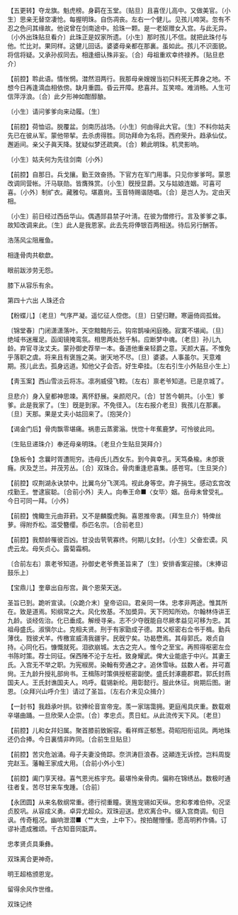 <!-- { "loadSidebar": true } -->
【五更转】夺龙旗。魁虎榜。身羁在玉堂。〔贴旦〕且喜侄儿高中。又做美官。〔小生〕思亲无替空凄怆。每握明珠。自伤凋丧。左右一个健儿。见孩儿啼哭。忽有不忍之色问其缘故。他说曾在剑南途中。拾珠一颗。是一老妪赠女入宫。与此无异。〔小外出珠贴旦看介〕此珠正是奴家所遗。〔小生〕那时孩儿不信。就把此珠付与他。忙比对。果同样。这健儿回话。婆婆母亲都在那裏。虽如此。孩儿不识面貌。将信将疑。又承孙叔同去。相逢细认殊非妄。〔合〕母祖重欢幸终禄养。〔贴旦悲介〕 

【前腔】聆此语。情怅惘。澘然泪两行。我那母亲嫂嫂当初只料死无葬身之地。不想今日再逢滴血相依傍。缺月重圆。昏云开障。悲喜幷。互笑啼。难消畅。人生可信萍浮浪。〔合〕此夕形神如酣醇酿。

〔小生〕请问爹爹向来动履。〔生〕 

【前腔】荷恤诏。脱覆盆。剑南历战场。〔小生〕何由得此大官。〔生〕不料你姑夫先已在彼从军。蒙他带挈。去杀虏得胜。同功拜命为名将。西府荣升。趋承仙仗。邂逅间。亲父子眞天降。犹疑似梦还疏爽。〔合〕赖此明珠。机灵影响。

〔小生〕姑夫何为先往剑南〔小外〕 

【前腔】自那日。兵戈攘。勤王效奋扬。下官方在军门用事。只见你爹爹呵。蒙恩改调同营帐。汗马联勋。皆膺殊赏。〔小生〕旣授显爵。又与姑娘连姻。可喜可喜。〔小外〕制纩衣。藏雅句。堪嘉尙。玉音特赐谐随唱。〔合〕是岂人为。定由天相。

〔小生〕前日经过西岳华山。偶遇郧县禁子叶淸。在彼为僧修行。言及爹爹之事。故知改调来此。〔生〕此人是我恩家。此去先将俸银百两相送。待后另行酬答。 

浩荡风尘阻雁鱼。

相逢骨肉共欷歔。

眼前跋涉劳无怨。

膝下从容乐有余。 

第四十六出
人珠还合

【粉蝶儿】〔老旦〕气序严凝。遥忆征人倥偬。〔旦〕日望归鞭。寒逼倚闾孤耸。

〔锦堂春〕门闭潇潇落叶。天空黯黯彤云。钩帘鹊噪闲庭晚。寂寞不堪闻。〔旦〕绝域书迷雁足。函闺镜掩鸾氛。相思两处愁千斛。应断梦中魂。〔老旦〕孙儿九龄。弃官寻汝丈夫。蒙孙御史荐举一本。备道他重亲轻爵之意。天颜大喜。不惟免乎落职之虞。将来且有褒旌之美。谢天地不尽。〔旦〕婆婆。人事虽尔。天意难期。孩儿此去。孤身远道。知他父子会否。好生牵挂。〔左右引生小外贴旦小生上〕 

【靑玉案】西山雪淡云将冻。凛冽威侵飞鞚。〔左右〕禀老爷知道。已是京城了。 

旦悲介〕身入皇都神思竦。离怀舒展。亲颜咫尺。〔合〕甘苦今朝共。〔小生〕爹爹。此是我家了。〔生〕旣是到家。不免径入。〔左右报介老旦〕我孩儿在那裏。〔旦〕天那。果是丈夫小姑回来了。〔抱哭介〕 

【谒金门后】骨肉飘零堪痛。祸患云蒸雾滃。恍惚十年蕉鹿梦。可怜彼此同。

〔生贴旦递珠介〕奉还母亲明珠。〔老旦介生贴旦哭拜介〕 

【急板令】念曩时胥遭阨穷。违母氏儿西女东。到今眞幸孔。天笃桑楡。未卽衰癃。庆及芝兰。并茂芳丛。〔合〕双珠合。骨肉重逢悲喜集。感苍穹。〔生旦哭介〕 

【前腔】叹荆湖永诀禁中。比翼鸟分飞溟鸿。视此身等空。弃子捐生。感动玄宫改戍勤王。誉逮宸聪。〔合前小外〕夫人。向奉王命■〈女毕〉姻。岳母未曾受礼。今日可同一拜。〔小外〕 

【前腔】愧鲰生元由菲葑。又不是麟腹虎胸。喜恩推帝衷。〔拜生旦介〕特俾丝萝。得附乔松。滥受簪缨。忝匹名宗。〔合前老旦〕 

【前腔】我颓龄罹彼百凶。甘没齿茕茕寡终。何期儿女封。〔小生〕父奋宏谟。风虎云龙。母矢贞心。露菊霜桐。

〔合前左右〕禀老爷知道。孙御史老爷赉圣旨来了〔生〕安排香案迎接。〔末捧诏鼓乐上〕 

【宝鼎儿】奎章出自彤宫。眞个恩荣天送。

圣旨已到。跪听宣读。〔众跪介末〕皇帝诏曰。君亲同一体。忠孝非两途。惟其所在。致是道焉。矧纲常之大。风化攸基。不加奬异。天下罔知所劝。尔翰林侍讲王九龄。谈经佐治。化已垂成。解绶寻亲。志不少夺旣能自尽厥孝益见可移为忠。其祖母盛氏。淑愼尔止。克相夫贤。刑于有家勖成子德。其父枢密右佥书于楫。勤兵薄伐。戮彼犬羊。传檄宣威淸我疆宇。民旣宁矣。功曷懋焉。其母郭氏。艰贞自持。心同化石。慷慨就死。泪欲崩城。太古之完人。惟今之至宝。再照得枢密左佥书陈时策。荐士同征。保西陲不沦于左衽。致身耀武。俾大业能底于中兴。其妻王氏。入宫无不举之职。为宪椒房。染翰有旁通之才。追休雪咏。兹数人者。并可嘉尙。王九龄升授礼部尙书。王楫陈时策俱授枢密副使。盛氏封涿鹿郡君。郭氏封燕国夫人。王氏封谯国夫人。呜呼。载锡新纶。用彰懿行。服此休征。尙期后图。谢恩。〔众拜兴山呼介生〕请过了圣旨。〔左右介末见众揖介〕 

【一封书】我趋承叶拱。钦捧纶音宣帝宠。羡一家瑞霭拥。更庭闱具庆重。数载艰辛堪曲踊。一旦欣荣人企崇。〔合〕孝忠贞。贯日虹。从此流传天下风。〔老旦〕 

【前腔】儿和女幷妇属。聚首膝前致婉容。看祥辉正郁葱。荷昭阳衔诏凤。两地珠还仍合捧。今日裏情非昨同。〔合前生旦贴旦〕 

【前腔】苦灾危汹涌。母子夫妻没倚踪。奈洪涛巨浪舂。这顚连无诉控。岂料周旋完赵玉。藩翰王家成大用。〔合前小外小生〕 

【前腔】阖门享天禄。喜气恩光栋宇充。最堪怜亲骨肉。偏称在锦绣丛。数极时通往者复。苦尽甘来车曳踵。〔合前〕 

【永团圆】从来名敎纲常重。德行彻重瞳。褒旌宠锡如天纵。忠和孝难伯仲。况坚贞胶巩。从容成义勇。卓异尤超众。双珠迎送。悲欢离合中。缀入宫商调。旬日讽。传奇粗况。幽响泄潜■〈艹大虫，上中下〉。按拍醒懵懂。愿高明矜作俑。订谬补遗成雅颂。千古知音同翫弄。

忠孝贤贞具秉彝。

双珠离合更神奇。

明王超格颁恩宠。

留得余风作世维。 

双珠记终 
